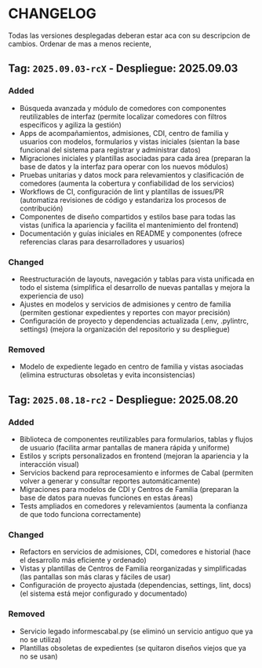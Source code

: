 # CHANGELOG
Todas las versiones desplegadas deberan estar aca con su descripcion de cambios. Ordenar de mas a menos reciente,

## Tag: `2025.09.03-rcX` - Despliegue: 2025.09.03
### Added
- Búsqueda avanzada y módulo de comedores con componentes reutilizables de interfaz
    (permite localizar comedores con filtros específicos y agiliza la gestión)
- Apps de acompañamientos, admisiones, CDI, centro de familia y usuarios con modelos, formularios y vistas iniciales
    (sientan la base funcional del sistema para registrar y administrar datos)
- Migraciones iniciales y plantillas asociadas para cada área
    (preparan la base de datos y la interfaz para operar con los nuevos módulos)
- Pruebas unitarias y datos mock para relevamientos y clasificación de comedores
    (aumenta la cobertura y confiabilidad de los servicios)
- Workflows de CI, configuración de lint y plantillas de issues/PR
    (automatiza revisiones de código y estandariza los procesos de contribución)
- Componentes de diseño compartidos y estilos base para todas las vistas
    (unifica la apariencia y facilita el mantenimiento del frontend)
- Documentación y guías iniciales en README y componentes
    (ofrece referencias claras para desarrolladores y usuarios)
### Changed
- Reestructuración de layouts, navegación y tablas para vista unificada en todo el sistema
    (simplifica el desarrollo de nuevas pantallas y mejora la experiencia de uso)
- Ajustes en modelos y servicios de admisiones y centro de familia
    (permiten gestionar expedientes y reportes con mayor precisión)
- Configuración de proyecto y dependencias actualizada (.env, .pylintrc, settings)
    (mejora la organización del repositorio y su despliegue)
### Removed
- Modelo de expediente legado en centro de familia y vistas asociadas
    (elimina estructuras obsoletas y evita inconsistencias)

## Tag: `2025.08.18-rc2` - Despliegue: 2025.08.20
### Added
- Biblioteca de componentes reutilizables para formularios, tablas y flujos de usuario 
    (facilita armar pantallas de manera rápida y uniforme)
- Estilos y scripts personalizados en frontend 
    (mejoran la apariencia y la interacción visual)
- Servicios backend para reprocesamiento e informes de Cabal 
    (permiten volver a generar y consultar reportes automáticamente)
- Migraciones para modelos de CDI y Centros de Familia 
    (preparan la base de datos para nuevas funciones en estas áreas)
- Tests ampliados en comedores y relevamientos 
    (aumenta la confianza de que todo funciona correctamente)
### Changed
- Refactors en servicios de admisiones, CDI, comedores e historial 
    (hace el desarrollo más eficiente y ordenado)
- Vistas y plantillas de Centros de Familia reorganizadas y simplificadas 
    (las pantallas son más claras y fáciles de usar)
- Configuración de proyecto ajustada (dependencias, settings, lint, docs) 
    (el sistema está mejor configurado y documentado)
### Removed
- Servicio legado informescabal.py 
    (se eliminó un servicio antiguo que ya no se utiliza)
- Plantillas obsoletas de expedientes 
    (se quitaron diseños viejos que ya no se usan)
